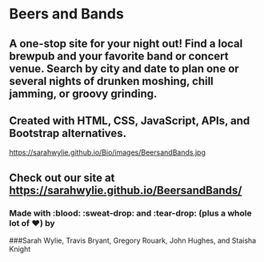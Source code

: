 # Beers and Bands

## A one-stop site for your night out! Find a local brewpub and your favorite band or concert venue. Search by city and date to plan one or several nights of drunken moshing, chill jamming, or groovy grinding.

## Created with HTML, CSS, JavaScript, APIs, and Bootstrap alternatives.

https://sarahwylie.github.io/Bio/images/BeersandBands.jpg

## Check out our site at https://sarahwylie.github.io/BeersandBands/

### Made with :blood: :sweat-drop: and :tear-drop: (plus a whole lot of :heart:) by
###Sarah Wylie, Travis Bryant, Gregory Rouark, John Hughes, and Staisha Knight